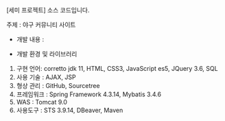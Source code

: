 [세미 프로젝트] 소스 코드입니다.

주제 : 야구 커뮤니티 사이트

- 개발 내용 : 

- 개발 환경 및 라이브러리
1. 구현 언어: corretto jdk 11, HTML, CSS3, JavaScript es5, JQuery 3.6, SQL
3. 사용 기술 : AJAX, JSP  
5. 형상 관리 : GitHub, Sourcetree 
7. 프레임워크 : Spring Framework 4.3.14, Mybatis 3.4.6
9. WAS :  Tomcat 9.0
11. 사용도구 : STS 3.9.14, DBeaver, Maven


